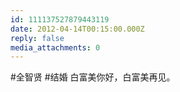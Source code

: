 ```yaml
---
id: 111137527879443119
date: 2012-04-14T00:15:00.000Z
reply: false
media_attachments: 0
---
```


#全智贤 #结婚 白富美你好，白富美再见。 ​​​​

